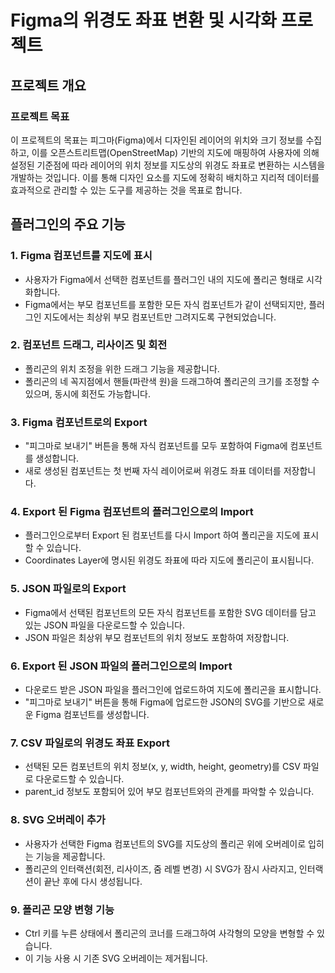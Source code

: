 # Figma의 위경도 좌표 변환 및 시각화 프로젝트

## 프로젝트 개요

### 프로젝트 목표

이 프로젝트의 목표는 피그마(Figma)에서 디자인된 레이어의 위치와 크기 정보를 수집하고, 이를 오픈스트리트맵(OpenStreetMap) 기반의 지도에 매핑하여 사용자에 의해 설정된 기준점에 따라 레이어의 위치 정보를 지도상의 위경도 좌표로 변환하는 시스템을 개발하는 것입니다. 이를 통해 디자인 요소를 지도에 정확히 배치하고 지리적 데이터를 효과적으로 관리할 수 있는 도구를 제공하는 것을 목표로 합니다.

## 플러그인의 주요 기능

### 1. Figma 컴포넌트를 지도에 표시

- 사용자가 Figma에서 선택한 컴포넌트를 플러그인 내의 지도에 폴리곤 형태로 시각화합니다.
- Figma에서는 부모 컴포넌트를 포함한 모든 자식 컴포넌트가 같이 선택되지만, 플러그인 지도에서는 최상위 부모 컴포넌트만 그려지도록 구현되었습니다.

### 2. 컴포넌트 드래그, 리사이즈 및 회전

- 폴리곤의 위치 조정을 위한 드래그 기능을 제공합니다.
- 폴리곤의 네 꼭지점에서 핸들(파란색 원)을 드래그하여 폴리곤의 크기를 조정할 수 있으며, 동시에 회전도 가능합니다.

### 3. Figma 컴포넌트로의 Export

- "피그마로 보내기" 버튼을 통해 자식 컴포넌트를 모두 포함하여 Figma에 컴포넌트를 생성합니다.
- 새로 생성된 컴포넌트는 첫 번째 자식 레이어로써 위경도 좌표 데이터를 저장합니다.

### 4. Export 된 Figma 컴포넌트의 플러그인으로의 Import

- 플러그인으로부터 Export 된 컴포넌트를 다시 Import 하여 폴리곤을 지도에 표시할 수 있습니다.
- Coordinates Layer에 명시된 위경도 좌표에 따라 지도에 폴리곤이 표시됩니다.

### 5. JSON 파일로의 Export

- Figma에서 선택된 컴포넌트의 모든 자식 컴포넌트를 포함한 SVG 데이터를 담고 있는 JSON 파일을 다운로드할 수 있습니다.
- JSON 파일은 최상위 부모 컴포넌트의 위치 정보도 포함하여 저장합니다.

### 6. Export 된 JSON 파일의 플러그인으로의 Import

- 다운로드 받은 JSON 파일을 플러그인에 업로드하여 지도에 폴리곤을 표시합니다.
- "피그마로 보내기" 버튼을 통해 Figma에 업로드한 JSON의 SVG를 기반으로 새로운 Figma 컴포넌트를 생성합니다.

### 7. CSV 파일로의 위경도 좌표 Export

- 선택된 모든 컴포넌트의 위치 정보(x, y, width, height, geometry)를 CSV 파일로 다운로드할 수 있습니다.
- parent_id 정보도 포함되어 있어 부모 컴포넌트와의 관계를 파악할 수 있습니다.

### 8. SVG 오버레이 추가

- 사용자가 선택한 Figma 컴포넌트의 SVG를 지도상의 폴리곤 위에 오버레이로 입히는 기능을 제공합니다.
- 폴리곤의 인터랙션(회전, 리사이즈, 줌 레벨 변경) 시 SVG가 잠시 사라지고, 인터랙션이 끝난 후에 다시 생성됩니다.

### 9. 폴리곤 모양 변형 기능

- Ctrl 키를 누른 상태에서 폴리곤의 코너를 드래그하여 사각형의 모양을 변형할 수 있습니다.
- 이 기능 사용 시 기존 SVG 오버레이는 제거됩니다.
